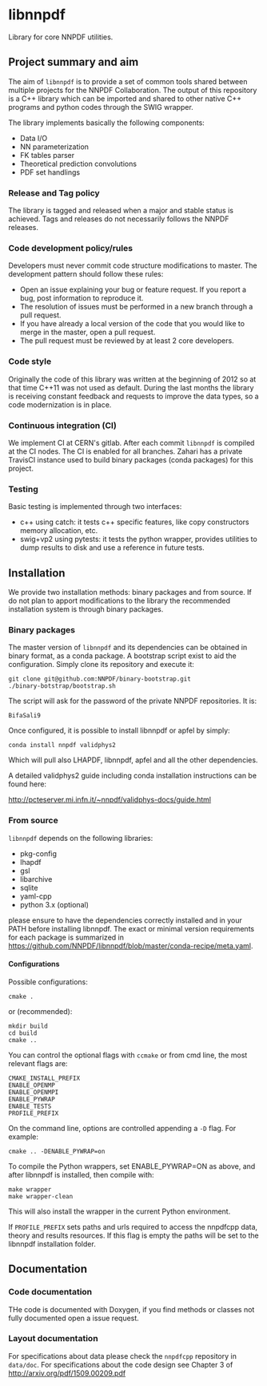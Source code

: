 # libnnpdf
Library for core NNPDF utilities.

## Project summary and aim

The aim of `libnnpdf` is to provide a set of common tools shared between multiple
projects for the NNPDF Collaboration. The output of this repository is a C++ library
which can be imported and shared to other native C++ programs and python codes through
the SWIG wrapper. 

The library implements basically the following components:
- Data I/O
- NN parameterization
- FK tables parser
- Theoretical prediction convolutions
- PDF set handlings

### Release and Tag policy

The library is tagged and released when a major and stable status is achieved. 
Tags and releases do not necessarily follows the NNPDF releases.

### Code development policy/rules

Developers must never commit code structure modifications to master. The development pattern should follow these rules:
- Open an issue explaining your bug or feature request. If you report a bug, post information to reproduce it.
- The resolution of issues must be performed in a new branch through a pull request.
- If you have already a local version of the code that you would like to merge in the master, open a pull request.
- The pull request must be reviewed by at least 2 core developers.

### Code style

Originally the code of this library was written at the beginning of 2012 so at that time C++11 was not used as default. 
During the last months the library is receiving constant feedback and requests to improve the data types, so a code modernization is in place.

### Continuous integration (CI)

We implement CI at CERN's gitlab. After each commit `libnnpdf` is compiled at the CI nodes. The CI is enabled for all branches.
Zahari has a private TravisCI instance used to build binary packages (conda packages) for this project.

### Testing

Basic testing is implemented through two interfaces:
- c++ using catch: it tests c++ specific features, like copy constructors memory allocation, etc.
- swig+vp2 using pytests: it tests the python wrapper, provides utilities to dump results to disk and use a reference in future tests.

## Installation

We provide two installation methods: binary packages and from source.
If do not plan to apport modifications to the library the recommended installation system is through binary packages.

### Binary packages

The master version of `libnnpdf` and its dependencies can be obtained in binary format, as a conda package. A bootstrap script exist to aid the configuration. Simply clone its repository and execute it:
```Shell
git clone git@github.com:NNPDF/binary-bootstrap.git
./binary-botstrap/bootstrap.sh
```
The script will ask for the password of the private NNPDF repositories. It is:
```
BifaSali9
```
Once configured, it is possible to install libnnpdf or apfel by simply:
```Shell
conda install nnpdf validphys2
```

Which will pull also LHAPDF, libnnpdf, apfel and all the other dependencies.

A detailed validphys2 guide including conda installation instructions can be found here:

http://pcteserver.mi.infn.it/~nnpdf/validphys-docs/guide.html

### From source

`libnnpdf` depends on the following libraries:

- pkg-config
- lhapdf
- gsl
- libarchive
- sqlite
- yaml-cpp
- python 3.x (optional)

please ensure to have the dependencies correctly installed and in your PATH before installing libnnpdf.
The exact or minimal version requirements for each package is summarized in https://github.com/NNPDF/libnnpdf/blob/master/conda-recipe/meta.yaml.

#### Configurations

Possible configurations:

```Shell
cmake .

```
or (recommended):

```Shell
mkdir build
cd build
cmake ..

```
You can control the optional flags with `ccmake` or from cmd line, the most relevant flags are:

```Shell
CMAKE_INSTALL_PREFIX
ENABLE_OPENMP
ENABLE_OPENMPI
ENABLE_PYWRAP
ENABLE_TESTS
PROFILE_PREFIX
```

On the command line, options are controlled appending a `-D` flag. For
example:

```
cmake .. -DENABLE_PYWRAP=on
```

To compile the Python wrappers, set ENABLE_PYWRAP=ON as above, and
after libnnpdf is installed, then compile with:

```Shell
make wrapper
make wrapper-clean
```

This will also install the wrapper in the current Python environment.

If `PROFILE_PREFIX` sets paths and urls required to access the nnpdfcpp data, theory and results resources.
If this flag is empty the paths will be set to the libnnpdf installation folder.

## Documentation

### Code documentation

THe code is documented with Doxygen, if you find methods or classes not fully documented open a issue request.

### Layout documentation

For specifications about data please check the `nnpdfcpp` repository in `data/doc`.
For specifications about the code design see Chapter 3 of http://arxiv.org/pdf/1509.00209.pdf
